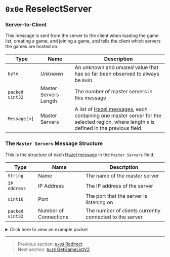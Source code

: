 # `0x0e` ReselectServer

### Server-to-Client

This message is sent from the server to the client when loading the game list, creating a game, and joining a game, and tells the client which servers the games are hosted on.

| Type | Name | Description |
| --- | --- | --- |
| `byte` | *Unknown* | An unknown and *unused* value that has so far been observed to always be `0x01` |
| `packed uint32` | Master Servers Length | The number of master servers in this message |
| `Message[n]` | Master Servers | A list of [Hazel messages](../01_packet_structure/03_the_structure_of_a_hazel_message.md), each containing one master server for the selected region, where length `n` is defined in the previous field |

### The `Master Servers` Message Structure

This is the structure of each [Hazel message](../01_packet_structure/03_the_structure_of_a_hazel_message.md) in the `Master Servers` field.

| Type | Name | Description |
| --- | --- | --- |
| `String` | Name | The name of the master server |
| `IP Address` | IP Address | The IP address of the server |
| `uint16` | Port | The port that the server is listening on |
| `packed uint32` | Number of Connections | The number of clients currently connected to the server |

<details>
    <summary>Click here to view an example packet</summary>

```
00                                # Normal packet
79000e                            # Hazel message (tag of 0x0e = ReselectServer)
    01                            # Unknown
    06                            # Master Servers Length: 6
        110000                    # Hazel message (master server)
            084d61737465722d35    # Name: Master-5
            c63a6347              # IP Address: 198.58.99.71
            0756                  # Port: 22023
            a536                  # Number of Connections: 6949
        110000                    # Hazel message (master server)
            084d61737465722d36    # Name: Master-6
            2d4f0506              # IP Address: 45.79.5.6
            0756                  # Port: 22023
            9b35                  # Number of Connections: 6811
        100000                    # Hazel message (master server)
            084d61737465722d34    # Name: Master-4
            2d4f284b              # IP Address: 45.79.40.75
            0756                  # Port: 22023
            2b                    # Number of Connections: 43
        110000                    # Hazel message (master server)
            084d61737465722d33    # Name: Master-3
            2d4f284b              # IP Address: 45.79.40.75
            0756                  # Port: 22023
            ed5c                  # Number of Connections: 11885
        110000                    # Hazel message (master server)
            084d61737465722d32    # Name: Master-2
            68ed87ba              # IP Address: 104.237.135.186
            0756                  # Port: 22023
            b332                  # Number of Connections: 6451
        110000                    # Hazel message (master server)
            084d61737465722d31    # Name: Master-1
            68ed87ba              # IP Address: 104.237.135.186
            0756                  # Port: 22023
            9a02                  # Number of Connections: 282
```
</details>

---

> Previous section: [`0x0d` Redirect](13_redirect.md)<br>
> Next section: [`0x10` GetGameListV2](16_getgamelistv2.md)
